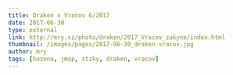 ```yaml
---
title: Draken x Vracov 6/2017
date: 2017-06-30
type: external
link: http://mry.cz/photo/draken/2017_Vracov_zakyne/index.html
thumbnail: /images/pages/2017-06-30_draken-vracov.jpg
author: mry
tags: [hazena, jmop, stzky, draken, vracov]
---
```


